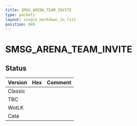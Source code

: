 ```yaml
---
title: SMSG_ARENA_TEAM_INVITE
type: packets
layout: single_markdown_in_list
position: 849
---
```


# SMSG_ARENA_TEAM_INVITE

## Status

Version | Hex | Comment
---------- | ---------- | ---------- 
Classic |  |  
TBC |  |  
WotLK |  |  
Cata |  |  
